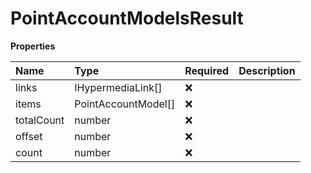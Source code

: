 # PointAccountModelsResult

**Properties**

| Name       | Type                | Required | Description |
| :--------- | :------------------ | :------- | :---------- |
| links      | IHypermediaLink[]   | ❌       |             |
| items      | PointAccountModel[] | ❌       |             |
| totalCount | number              | ❌       |             |
| offset     | number              | ❌       |             |
| count      | number              | ❌       |             |

<!-- This file was generated by liblab | https://liblab.com/ -->
